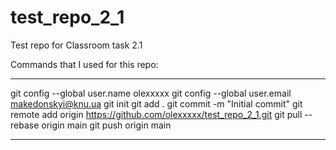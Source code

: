 # test_repo_2_1
Test repo for Classroom task 2.1

Commands that I used for this repo:

___

git config --global user.name olexxxxx
git config --global user.email makedonskyi@knu.ua
git init
git add .
git commit -m "Initial commit"
git remote add origin https://github.com/olexxxxx/test_repo_2_1.git
git pull --rebase origin main
git push origin main

___
